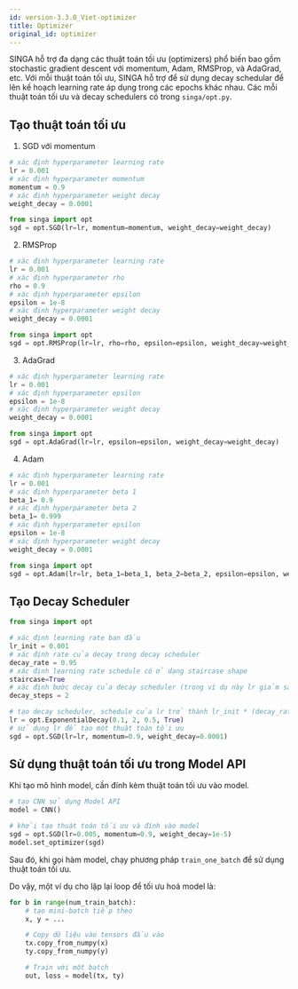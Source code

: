 ```yaml
---
id: version-3.3.0_Viet-optimizer
title: Optimizer
original_id: optimizer
---
```


<!--- Licensed to the Apache Software Foundation (ASF) under one or more contributor license agreements.  See the NOTICE file distributed with this work for additional information regarding copyright ownership.  The ASF licenses this file to you under the Apache License, Version 2.0 (the "License"); you may not use this file except in compliance with the License.  You may obtain a copy of the License at http://www.apache.org/licenses/LICENSE-2.0 Unless required by applicable law or agreed to in writing, software distributed under the License is distributed on an "AS IS" BASIS, WITHOUT WARRANTIES OR CONDITIONS OF ANY KIND, either express or implied.  See the License for the specific language governing permissions and limitations under the License.  -->

SINGA hỗ trợ đa dạng các thuật toán tối ưu (optimizers) phổ biến bao gồm
stochastic gradient descent với momentum, Adam, RMSProp, và AdaGrad, etc. Với
mỗi thuật toán tối ưu, SINGA hỗ trợ để sử dụng decay schedular để lên kế hoạch
learning rate áp dụng trong các epochs khác nhau. Các mỗi thuật toán tối ưu và
decay schedulers có trong `singa/opt.py`.

## Tạo thuật toán tối ưu

1. SGD với momentum

```python
# xác định hyperparameter learning rate
lr = 0.001
# xác định hyperparameter momentum
momentum = 0.9
# xác định hyperparameter weight decay
weight_decay = 0.0001

from singa import opt
sgd = opt.SGD(lr=lr, momentum=momentum, weight_decay=weight_decay)
```

2. RMSProp

```python
# xác định hyperparameter learning rate
lr = 0.001
# xác định hyperparameter rho
rho = 0.9
# xác định hyperparameter epsilon
epsilon = 1e-8
# xác định hyperparameter weight decay
weight_decay = 0.0001

from singa import opt
sgd = opt.RMSProp(lr=lr, rho=rho, epsilon=epsilon, weight_decay=weight_decay)
```

3. AdaGrad

```python
# xác định hyperparameter learning rate
lr = 0.001
# xác định hyperparameter epsilon
epsilon = 1e-8
# xác định hyperparameter weight decay
weight_decay = 0.0001

from singa import opt
sgd = opt.AdaGrad(lr=lr, epsilon=epsilon, weight_decay=weight_decay)
```

4. Adam

```python
# xác định hyperparameter learning rate
lr = 0.001
# xác định hyperparameter beta 1
beta_1= 0.9
# xác định hyperparameter beta 2
beta_1= 0.999
# xác định hyperparameter epsilon
epsilon = 1e-8
# xác định hyperparameter weight decay
weight_decay = 0.0001

from singa import opt
sgd = opt.Adam(lr=lr, beta_1=beta_1, beta_2=beta_2, epsilon=epsilon, weight_decay=weight_decay)
```

## Tạo Decay Scheduler

```python
from singa import opt

# xác định learning rate ban đầu
lr_init = 0.001
# xác định rate của decay trong decay scheduler
decay_rate = 0.95
# xác định learning rate schedule có ở dạng staircase shape
staircase=True
# xác định bước decay của decay scheduler (trong ví dụ này lr giảm sau mỗi 2 bước)
decay_steps = 2

# tạo decay scheduler, schedule của lr trở thành lr_init * (decay_rate ^ (step // decay_steps) )
lr = opt.ExponentialDecay(0.1, 2, 0.5, True)
# sử dụng lr để tạo một thuật toán tối ưu
sgd = opt.SGD(lr=lr, momentum=0.9, weight_decay=0.0001)
```

## Sử dụng thuật toán tối ưu trong Model API

Khi tạo mô hình model, cần đính kèm thuật toán tối ưu vào model.

```python
# tạo CNN sử dụng Model API
model = CNN()

# khởi tạo thuật toán tối ưu và đính vào model
sgd = opt.SGD(lr=0.005, momentum=0.9, weight_decay=1e-5)
model.set_optimizer(sgd)
```

Sau đó, khi gọi hàm model, chạy phương pháp `train_one_batch` để sử dụng thuật
toán tối ưu.

Do vậy, một ví dụ cho lặp lại loop để tối ưu hoá model là:

```python
for b in range(num_train_batch):
    # tạo mini-batch tiếp theo
    x, y = ...

    # Copy dữ liệu vào tensors đầu vào
    tx.copy_from_numpy(x)
    ty.copy_from_numpy(y)

    # Train với một batch
    out, loss = model(tx, ty)
```
